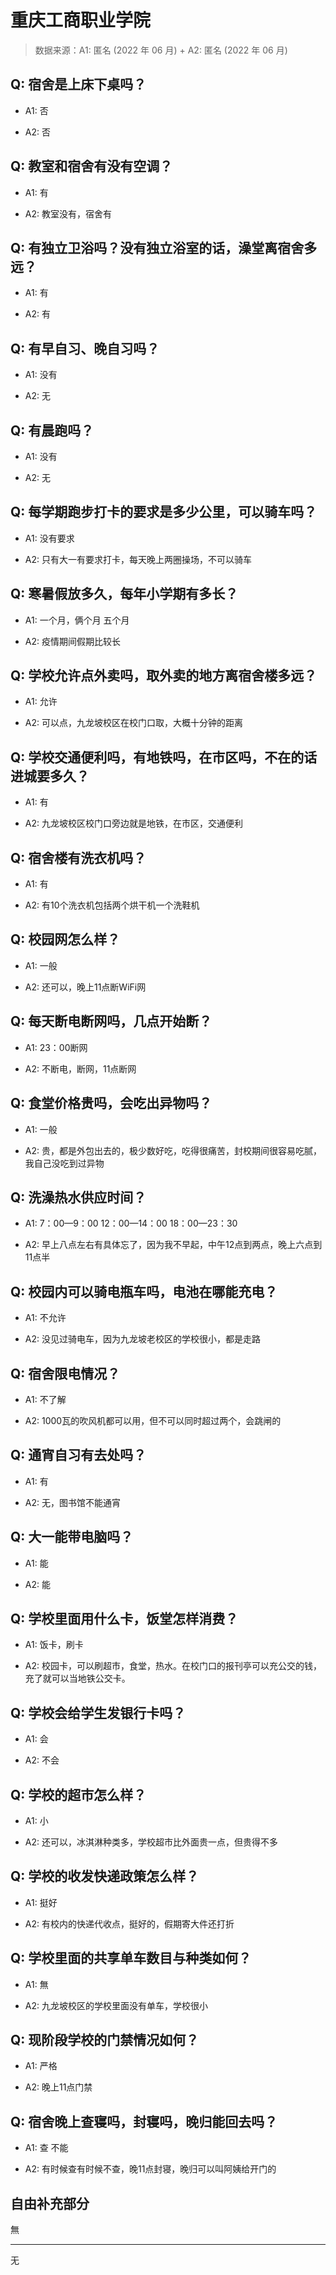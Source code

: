 # 重庆工商职业学院

> 数据来源：A1: 匿名 (2022 年 06 月) + A2: 匿名 (2022 年 06 月)

## Q: 宿舍是上床下桌吗？

- A1: 否

- A2: 否

## Q: 教室和宿舍有没有空调？

- A1: 有

- A2: 教室没有，宿舍有

## Q: 有独立卫浴吗？没有独立浴室的话，澡堂离宿舍多远？

- A1: 有

- A2: 有

## Q: 有早自习、晚自习吗？

- A1: 没有

- A2: 无

## Q: 有晨跑吗？

- A1: 没有

- A2: 无

## Q: 每学期跑步打卡的要求是多少公里，可以骑车吗？

- A1: 没有要求

- A2: 只有大一有要求打卡，每天晚上两圈操场，不可以骑车

## Q: 寒暑假放多久，每年小学期有多长？

- A1: 一个月，俩个月
五个月

- A2: 疫情期间假期比较长

## Q: 学校允许点外卖吗，取外卖的地方离宿舍楼多远？

- A1: 允许

- A2: 可以点，九龙坡校区在校门口取，大概十分钟的距离

## Q: 学校交通便利吗，有地铁吗，在市区吗，不在的话进城要多久？

- A1: 有

- A2: 九龙坡校区校门口旁边就是地铁，在市区，交通便利

## Q: 宿舍楼有洗衣机吗？

- A1: 有

- A2: 有10个洗衣机包括两个烘干机一个洗鞋机

## Q: 校园网怎么样？

- A1: 一般

- A2: 还可以，晚上11点断WiFi网

## Q: 每天断电断网吗，几点开始断？

- A1: 23：00断网

- A2: 不断电，断网，11点断网

## Q: 食堂价格贵吗，会吃出异物吗？

- A1: 一般

- A2: 贵，都是外包出去的，极少数好吃，吃得很痛苦，封校期间很容易吃腻，我自己没吃到过异物

## Q: 洗澡热水供应时间？

- A1: 7：00—9：00
12：00—14：00
18：00—23：30

- A2: 早上八点左右有具体忘了，因为我不早起，中午12点到两点，晚上六点到11点半

## Q: 校园内可以骑电瓶车吗，电池在哪能充电？

- A1: 不允许

- A2: 没见过骑电车，因为九龙坡老校区的学校很小，都是走路

## Q: 宿舍限电情况？

- A1: 不了解

- A2: 1000瓦的吹风机都可以用，但不可以同时超过两个，会跳闸的

## Q: 通宵自习有去处吗？

- A1: 有

- A2: 无，图书馆不能通宵

## Q: 大一能带电脑吗？

- A1: 能

- A2: 能

## Q: 学校里面用什么卡，饭堂怎样消费？

- A1: 饭卡，刷卡

- A2: 校园卡，可以刷超市，食堂，热水。在校门口的报刊亭可以充公交的钱，充了就可以当地铁公交卡。

## Q: 学校会给学生发银行卡吗？

- A1: 会

- A2: 不会

## Q: 学校的超市怎么样？

- A1: 小

- A2: 还可以，冰淇淋种类多，学校超市比外面贵一点，但贵得不多

## Q: 学校的收发快递政策怎么样？

- A1: 挺好

- A2: 有校内的快递代收点，挺好的，假期寄大件还打折

## Q: 学校里面的共享单车数目与种类如何？

- A1: 無

- A2: 九龙坡校区的学校里面没有单车，学校很小

## Q: 现阶段学校的门禁情况如何？

- A1: 严格

- A2: 晚上11点门禁

## Q: 宿舍晚上查寝吗，封寝吗，晚归能回去吗？

- A1: 查
不能

- A2: 有时候查有时候不查，晚11点封寝，晚归可以叫阿姨给开门的

## 自由补充部分

無

***

无
